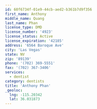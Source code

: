 ```yaml
---
id: 60f6734f-01e9-44cb-aed2-b361b7d9f356
first_name: Anthony
middle_name: Quang
last_name: Phan
license_type: DMD
license_number: '4923'
license_status: Active
license_expiration: '42185'
address: '6564 Baroque Ave'
city: 'Las Vegas'
state: NV
zip: '89139'
phone: '(702) 369-5551'
fax: '(702) 367-3406'
services:
  - dentist
category: dentists
title: 'Anthony Phan'
_geoloc:
  lng: -115.20342
  lat: 36.031873
---
```

